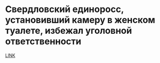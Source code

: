 # Свердловский единоросс, установивший камеру в женском туалете, избежал уголовной ответственности



[LINK](https://varlamov.ru/2707716.html)